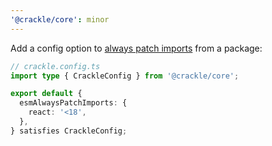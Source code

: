 ```yaml
---
'@crackle/core': minor
---
```


Add a config option to [always patch imports][patch imports] from a package:

[patch imports]: https://github.com/seek-oss/crackle/blob/master/docs/patch-imports.md

```ts
// crackle.config.ts
import type { CrackleConfig } from '@crackle/core';

export default {
  esmAlwaysPatchImports: {
    react: '<18',
  },
} satisfies CrackleConfig;
```
